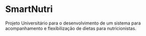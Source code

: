 # SmartNutri
Projeto Universitário para o desenvolvimento de um sistema para acompanhamento e flexibilização de dietas para nutricionistas.
